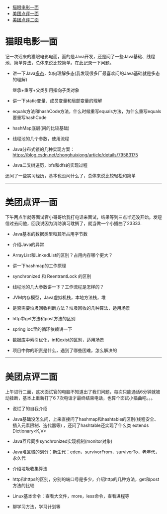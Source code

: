    * [猫眼电影一面](#猫眼电影一面)
   * [美团点评一面](#美团点评一面)
   * [美团点评二面](#美团点评二面)

# 猫眼电影一面

记一次迟来的猫眼电影电面，面的是Java开发，还是问了一些Java基础、线程池、简单算法，总体来说比较简单。在此记录一下问题。

- 讲一下Java[多态](https://github.com/yc86455610/blog/blob/master/JavaReview/polymorphism.md)，如何理解多态(我发现很多厂最喜欢问的Java基础就是多态的理解)

  继承+重写+父类引用指向子类对象

- 讲一下static变量、成员变量和局部变量的理解

- equals方法和hashCode方法，什么时候重写equals方法，为什么重写equals要重写hashCode

- hashMap底层(问的比较基础)

- 线程池的几个参数，使用流程

- Java分布式锁的几种实现方案：https://blog.csdn.net/zhonghuixiong/article/details/79583175

- Java二叉树遍历，bfs和dfs的实现过程

还问了一些实习经历，基本也没问什么了，总体来说比较轻松和简单

***

# 美团点评一面

下午两点半就等面试官小哥哥给我打电话来面试，结果等到三点半还没开始。发短信过去问他，回我说因为消防演习耽搁了，就当做一个小插曲了23333.

- Java基本的数据类型和其所占用字节数

- 介绍Java的异常

- ArrayList和LinkedList的区别？占用内存哪个更大？

- 讲一下hashmap的工作原理

- synchronized 和 ReentrantLock 的区别

- 线程池的几大参数讲一下？工作流程是怎样的？

- JVM内存模型，Java虚拟机栈，本地方法栈，堆

- 是否需要垃圾回收判断方法？垃圾回收的几种算法，适用场景

- http中get方法和post方法的区别

- spring ioc里的循环依赖讲一下

- 数据库中索引优化，in和exist的区别，适用场景

- 项目中你的职责是什么，遇到了哪些困难，怎么解决的

***

# 美团点评二面

上午进行二面，这次面试官的电脑不知道出了我们问题，每次只能通话6分钟就被动挂断，基本上重新打了6 7次电话才最终结束电话，也算个面试小插曲吧。。。

- 说烂了的自我介绍

- Java基础没怎么问，上来直接问了hashmap和hashtable的区别(线程安全、插入元素限制、迭代器等)
，还问了hashtable还实现了什么类 extends Dictionary<K,V>

- Java互斥同步synchronized实现机制(monitor对象)

- Java堆区域的划分：新生代：eden，survivorFrom，survivorTo，老年代，永久代

- 介绍垃圾收集算法

- http和https的区别，分别的端口号是多少，介绍http的几种方法，get和post方法的比较

- Linux基本命令：查看大文件，more，less命令，查看进程等

- 聊学习方法，学习计划等